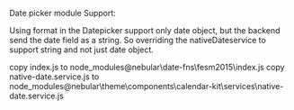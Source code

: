 Date picker module Support:

Using format in the Datepicker support only date object, but the backend send the date field as a string.
So overriding the nativeDateservice to support string and not just date object.

copy index.js to node_modules\@nebular\date-fns\fesm2015\index.js
copy native-date.service.js to node_modules\@nebular\theme\components\calendar-kit\services\native-date.service.js